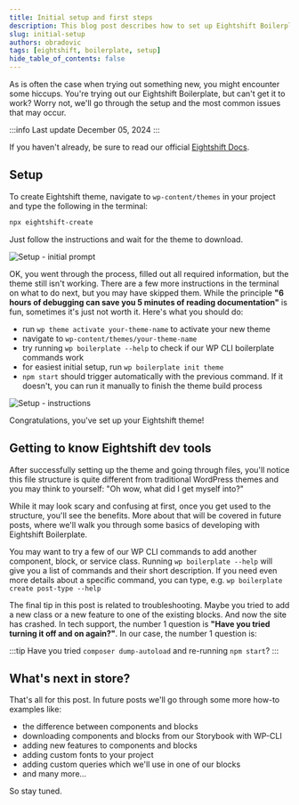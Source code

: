 ```yaml
---
title: Initial setup and first steps
description: This blog post describes how to set up Eightshift Boilerplate theme, and covers some of the most common issues that may occur
slug: initial-setup
authors: obradovic
tags: [eightshift, boilerplate, setup]
hide_table_of_contents: false
---
```

As is often the case when trying out something new, you might encounter some hiccups. You're trying out our Eightshift Boilerplate, but can't get it to work? Worry not, we'll go through the setup and the most common issues that may occur.

<!--truncate-->

:::info Last update
December 05, 2024
:::

If you haven't already, be sure to read our official [Eightshift Docs](/docs/welcome).

## Setup

To create Eightshift theme, navigate to `wp-content/themes` in your project and type the following in the terminal:

```bash
npx eightshift-create
```

Just follow the instructions and wait for the theme to download.

![Setup - initial prompt](/img/pentagram.svg)

OK, you went through the process, filled out all required information, but the theme still isn't working. There are a few more instructions in the terminal on what to do next, but you may have skipped them. While the principle **"6 hours of debugging can save you 5 minutes of reading documentation"** is fun, sometimes it's just not worth it. Here's what you should do:

- run `wp theme activate your-theme-name` to activate your new theme
- navigate to `wp-content/themes/your-theme-name`
- try running `wp boilerplate --help` to check if our WP CLI boilerplate commands work
- for easiest initial setup, run `wp boilerplate init theme`
- `npm start` should trigger automatically with the previous command. If it doesn't, you can run it manually to finish the theme build process

![Setup - instructions](/img/pentagram.svg)

Congratulations, you've set up your Eightshift theme!

## Getting to know Eightshift dev tools

After successfully setting up the theme and going through files, you'll notice this file structure is quite different from traditional WordPress themes and you may think to yourself: "Oh wow, what did I get myself into?"

While it may look scary and confusing at first, once you get used to the structure, you'll see the benefits. More about that will be covered in future posts, where we'll walk you through some basics of developing with Eightshift Boilerplate.

You may want to try a few of our WP CLI commands to add another component, block, or service class. Running `wp boilerplate --help` will give you a list of commands and their short description. If you need even more details about a specific command, you can type, e.g. `wp boilerplate create post-type --help`

The final tip in this post is related to troubleshooting. Maybe you tried to add a new class or a new feature to one of the existing blocks. And now the site has crashed. In tech support, the number 1 question is **"Have you tried turning it off and on again?"**. In our case, the number 1 question is:

:::tip
Have you tried `composer dump-autoload` and re-running `npm start`?
:::

## What's next in store?

That's all for this post. In future posts we'll go through some more how-to examples like:
- the difference between components and blocks
- downloading components and blocks from our Storybook with WP-CLI
- adding new features to components and blocks
- adding custom fonts to your project
- adding custom queries which we'll use in one of our blocks
- and many more...

So stay tuned.

